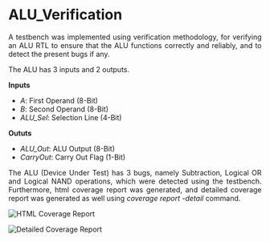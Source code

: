 # ALU_Verification
<p align = "justify">A testbench was implemented using  verification methodology, for verifying an ALU RTL to ensure that the ALU functions correctly and reliably, and to detect the present bugs if any.</p>
<p align = "justify">The ALU has 3 inputs and 2 outputs.</p>
<p align = "justify">
<b>Inputs</b> 
  <ul>
  <li><i>A</i>: First Operand (8-Bit)</li>
  <li><i>B</i>: Second Operand (8-Bit)</li>
  <li><i>ALU_Sel</i>: Selection Line (4-Bit)</li>
  </ul>
  </p>
<p align = "justify">
<b>Oututs</b> 
  <ul>
  <li><i>ALU_Out</i>: ALU Output (8-Bit)</li>
  <li><i>CarryOut</i>: Carry Out Flag (1-Bit)</li>
  </ul>
  </p>
<p align = "justify">
The ALU (Device Under Test) has 3 bugs, namely Subtraction,  Logical OR and Logical NAND operations, which were detected using the testbench. Furthermore, html coverage report was generated, and detailed coverage report was generated as well using <i>coverage report -detail</i> command.
</p>

![HTML Coverage Report](https://github.com/MayaLasheen/ALU_Verification/assets/137602736/29349a1f-1d4c-470a-b6df-4f1c7740a049)

![Detailed Coverage Report](https://github.com/MayaLasheen/ALU_Verification/assets/137602736/cac4a755-d432-437d-b950-a3db0d1c5573)
